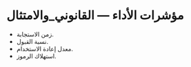 # مؤشرات الأداء — القانوني_والامتثال

- زمن الاستجابة.
- نسبة القبول.
- معدل إعادة الاستخدام.
- استهلاك الرموز.

